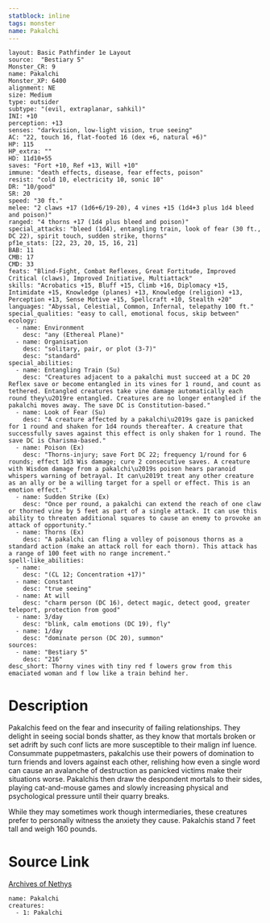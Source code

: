 ```yaml
---
statblock: inline
tags: monster
name: Pakalchi
---
```

```statblock
layout: Basic Pathfinder 1e Layout
source:  "Bestiary 5"
Monster_CR: 9
name: Pakalchi
Monster_XP: 6400
alignment: NE
size: Medium
type: outsider
subtype: "(evil, extraplanar, sahkil)"
INI: +10
perception: +13
senses: "darkvision, low-light vision, true seeing"
AC: "22, touch 16, flat-footed 16 (dex +6, natural +6)"
HP: 115
HP_extra: ""
HD: 11d10+55
saves: "Fort +10, Ref +13, Will +10"
immune: "death effects, disease, fear effects, poison"
resist: "cold 10, electricity 10, sonic 10"
DR: "10/good"
SR: 20
speed: "30 ft."
melee: "2 claws +17 (1d6+6/19-20), 4 vines +15 (1d4+3 plus 1d4 bleed and poison)"
ranged: "4 thorns +17 (1d4 plus bleed and poison)"
special_attacks: "bleed (1d4), entangling train, look of fear (30 ft., DC 22), spirit touch, sudden strike, thorns"
pf1e_stats: [22, 23, 20, 15, 16, 21]
BAB: 11
CMB: 17
CMD: 33
feats: "Blind-Fight, Combat Reflexes, Great Fortitude, Improved Critical (claws), Improved Initiative, Multiattack"
skills: "Acrobatics +15, Bluff +15, Climb +16, Diplomacy +15, Intimidate +15, Knowledge (planes) +13, Knowledge (religion) +13, Perception +13, Sense Motive +15, Spellcraft +10, Stealth +20"
languages: "Abyssal, Celestial, Common, Infernal, telepathy 100 ft."
special_qualities: "easy to call, emotional focus, skip between"
ecology:
  - name: Environment
    desc: "any (Ethereal Plane)"
  - name: Organisation
    desc: "solitary, pair, or plot (3-7)"
    desc: "standard"
special_abilities:
  - name: Entangling Train (Su)
    desc: "Creatures adjacent to a pakalchi must succeed at a DC 20 Reflex save or become entangled in its vines for 1 round, and count as tethered. Entangled creatures take vine damage automatically each round they\u2019re entangled. Creatures are no longer entangled if the pakalchi moves away. The save DC is Constitution-based."
  - name: Look of Fear (Su)
    desc: "A creature affected by a pakalchi\u2019s gaze is panicked for 1 round and shaken for 1d4 rounds thereafter. A creature that successfully saves against this effect is only shaken for 1 round. The save DC is Charisma-based."
  - name: Poison (Ex)
    desc: "Thorns-injury; save Fort DC 22; frequency 1/round for 6 rounds; effect 1d3 Wis damage; cure 2 consecutive saves. A creature with Wisdom damage from a pakalchi\u2019s poison hears paranoid whispers warning of betrayal. It can\u2019t treat any other creature as an ally or be a willing target for a spell or effect. This is an emotion effect."
  - name: Sudden Strike (Ex)
    desc: "Once per round, a pakalchi can extend the reach of one claw or thorned vine by 5 feet as part of a single attack. It can use this ability to threaten additional squares to cause an enemy to provoke an attack of opportunity."
  - name: Thorns (Ex)
    desc: "A pakalchi can fling a volley of poisonous thorns as a standard action (make an attack roll for each thorn). This attack has a range of 100 feet with no range increment."
spell-like_abilities:
  - name:
    desc: "(CL 12; Concentration +17)"
  - name: Constant
    desc: "true seeing"
  - name: At will
    desc: "charm person (DC 16), detect magic, detect good, greater teleport, protection from good"
  - name: 3/day
    desc: "blink, calm emotions (DC 19), fly"
  - name: 1/day
    desc: "dominate person (DC 20), summon"
sources:
  - name: "Bestiary 5"
    desc: "216"
desc_short: Thorny vines with tiny red f lowers grow from this emaciated woman and f low like a train behind her.
```
# Description
Pakalchis feed on the fear and insecurity of failing relationships. They delight in seeing social bonds shatter, as they know that mortals broken or set adrift by such conf licts are more susceptible to their malign inf luence. Consummate puppetmasters, pakalchis use their powers of domination to turn friends and lovers against each other, relishing how even a single word can cause an avalanche of destruction as panicked victims make their situations worse. Pakalchis then draw the despondent mortals to their sides, playing cat-and-mouse games and slowly increasing physical and psychological pressure until their quarry breaks.

 While they may sometimes work though intermediaries, these creatures prefer to personally witness the anxiety they cause. Pakalchis stand 7 feet tall and weigh 160 pounds.
# Source Link
[Archives of Nethys](https://aonprd.com/MonsterDisplay.aspx?ItemName=Pakalchi)
```encounter-table
name: Pakalchi
creatures:
  - 1: Pakalchi
```
